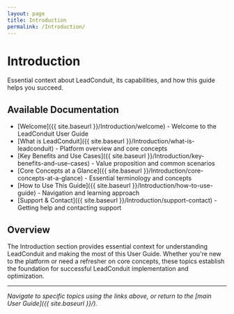 ```yaml
---
layout: page
title: Introduction
permalink: /Introduction/
---
```


# Introduction

Essential context about LeadConduit, its capabilities, and how this guide helps you succeed.

## Available Documentation

- [Welcome]({{ site.baseurl }}/Introduction/welcome) - Welcome to the LeadConduit User Guide
- [What is LeadConduit]({{ site.baseurl }}/Introduction/what-is-leadconduit) - Platform overview and core concepts
- [Key Benefits and Use Cases]({{ site.baseurl }}/Introduction/key-benefits-and-use-cases) - Value proposition and common scenarios
- [Core Concepts at a Glance]({{ site.baseurl }}/Introduction/core-concepts-at-a-glance) - Essential terminology and concepts
- [How to Use This Guide]({{ site.baseurl }}/Introduction/how-to-use-guide) - Navigation and learning approach
- [Support & Contact]({{ site.baseurl }}/Introduction/support-contact) - Getting help and contacting support

## Overview

The Introduction section provides essential context for understanding LeadConduit and making the most of this User Guide. Whether you're new to the platform or need a refresher on core concepts, these topics establish the foundation for successful LeadConduit implementation and optimization.

---

*Navigate to specific topics using the links above, or return to the [main User Guide]({{ site.baseurl }}/).*